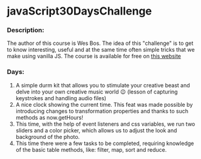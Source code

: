 # javaScript30DaysChallenge

### Description:
The author of this course is Wes Bos. The idea of this "challenge" is to get to know interesting, useful and at the same time often simple tricks that we make using vanilla JS. The course is available for free on [this website](https://javascript30.com/)

### Days:
1. A simple durm kit that allows you to stimulate your creative beast and delve into your own creative music world :wink: (lesson of capturing keystrokes and handling audio files)
2. A nice clock showing the current time. This feat was made possible by introducing changes to transformation properties and thanks to such methods as now.getHours!
3. This time, with the help of event listeners and css variables, we run two sliders and a color picker, which allows us to adjust the look and background of the photo.
4. This time there were a few tasks to be completed, requiring knowledge of the basic table methods, like: filter, map, sort and reduce.